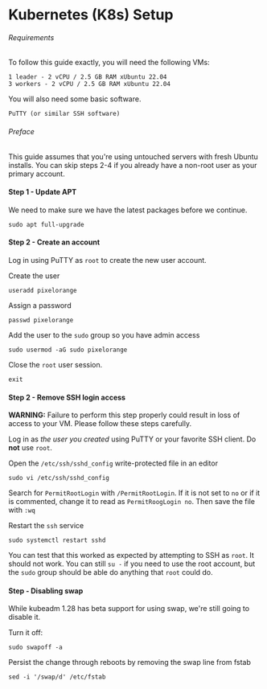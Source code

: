 # Kubernetes (K8s) Setup

###### Requirements

To follow this guide exactly, you will need the following VMs:

    1 leader - 2 vCPU / 2.5 GB RAM xUbuntu 22.04
    3 workers - 2 vCPU / 2.5 GB RAM xUbuntu 22.04

You will also need some basic software.
    
    PuTTY (or similar SSH software)

###### Preface

This guide assumes that you're using untouched servers with fresh Ubuntu installs. You 
can skip steps 2-4 if you already have a non-root user as your primary account.

#### Step 1 - Update APT

We need to make sure we have the latest packages before we continue.

```Upgrade APT
sudo apt full-upgrade
```

#### Step 2 - Create an account

Log in using PuTTY as `root` to create the new user account.

Create the user

```Create User
useradd pixelorange
```

Assign a password

```Set Password
passwd pixelorange
```

Add the user to the `sudo` group so you have admin access

```Set Permissions
sudo usermod -aG sudo pixelorange
```

Close the `root` user session.

```Log out
exit
```

#### Step 2 - Remove SSH login access

**WARNING:** Failure to perform this step properly could result in loss of access to your
VM. Please follow these steps carefully.

Log in as _the user you created_ using PuTTY or your favorite SSH client. Do **not** use 
`root`.

Open the `/etc/ssh/sshd_config` write-protected file in an editor

```Disable Root Login
sudo vi /etc/ssh/sshd_config
```

Search for `PermitRootLogin` with `/PermitRootLogin`. If it is not set to `no` or if it is
commented, change it to read as `PermitRoogLogin no`. Then save the file with `:wq`

Restart the `ssh` service

```Restart SSH service
sudo systemctl restart sshd
```

You can test that this worked as expected by attempting to SSH as `root`. It should not work.
You can still `su -` if you need to use the root account, but the `sudo` group should be able
do anything that `root` could do.

#### Step - Disabling swap

While kubeadm 1.28 has beta support for using swap, we're still going to 
disable it.

Turn it off:
```Disable Swap
sudo swapoff -a
```

Persist the change through reboots by removing the swap line from fstab
```Persist
sed -i '/swap/d' /etc/fstab
```


